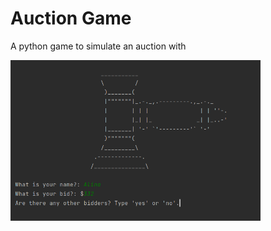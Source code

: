 # Auction Game
A python game to simulate an auction with

<img src="https://github.com/AlinaDbeep/Auction_game/blob/main/Screenshot%20_auction.png?raw=true" width="400">
